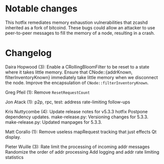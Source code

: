 Notable changes
===============

This hotfix remediates memory exhaustion vulnerabilities that zcashd inherited
as a fork of bitcoind. These bugs could allow an attacker to use peer-to-peer
messages to fill the memory of a node, resulting in a crash.


Changelog
=========

Daira Hopwood (3):
      Enable a CRollingBloomFilter to be reset to a state where it takes little memory.
      Ensure that CNode::{addrKnown, filterInventoryKnown} immediately take little memory when we disconnect the node.
      Improve the encapsulation of `CNode::filterInventoryKnown`.

Greg Pfeil (1):
      Remove `ResetRequestCount`

Jon Atack (1):
      p2p, rpc, test: address rate-limiting follow-ups

Kris Nuttycombe (4):
      Update release notes for v5.3.3 hotfix
      Postpone dependency updates.
      make-release.py: Versioning changes for 5.3.3.
      make-release.py: Updated manpages for 5.3.3.

Matt Corallo (1):
      Remove useless mapRequest tracking that just effects Qt display.

Pieter Wuille (3):
      Rate limit the processing of incoming addr messages
      Randomize the order of addr processing
      Add logging and addr rate limiting statistics

